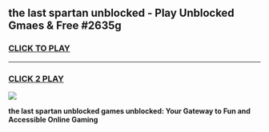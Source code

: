 
## the last spartan unblocked - Play Unblocked Gmaes & Free #2635g
<h3>
<a href="https://news.freeplayer.one?title=the_last_spartan_unblocked&ref=24F">CLICK TO PLAY</a></h3>
<hr>

<h3>
<a href="https://news.freeplayer.one?title=the_last_spartan_unblocked&ref=24F">CLICK 2 PLAY</a>
  
</h3>

<a href="https://news.freeplayer.one?title=the_last_spartan_unblocked&ref=24F/"><img src="https://clearcache.store/games.png"></a>


**the last spartan unblocked games unblocked: Your Gateway to Fun and Accessible Online Gaming**
